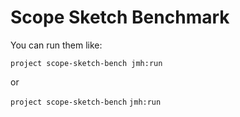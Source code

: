 # Scope Sketch Benchmark

You can run them like:

`project scope-sketch-bench jmh:run`

or 

`project scope-sketch-bench` 
`jmh:run`

<!-- In this command, `-i 3` says that we want to run each benchmark with 3 iterations, `-wi 3` says to run 3 warmup iterations, -f 1 says to fork once on each benchmark, and -t1 says to run on one thread. -->